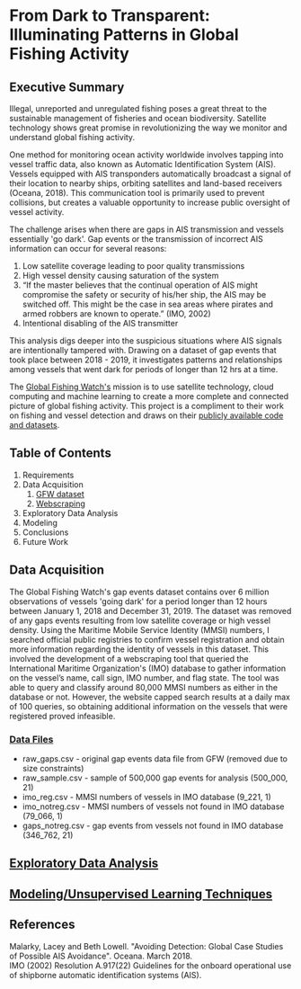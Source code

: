 # From Dark to Transparent: Illuminating Patterns in Global Fishing Activity

## Executive Summary
Illegal, unreported and unregulated fishing poses a great threat to the sustainable management of fisheries and ocean biodiversity. Satellite technology shows great promise in revolutionizing the way we monitor and understand global fishing activity.

One method for monitoring ocean activity worldwide involves tapping into vessel traffic data, also known as Automatic Identification System (AIS). Vessels equipped with AIS transponders automatically broadcast a signal of their location to nearby ships, orbiting satellites and land-based receivers (Oceana, 2018). This communication tool is primarily used to prevent collisions, but creates a valuable opportunity to increase public oversight of vessel activity.  

The challenge arises when there are gaps in AIS transmission and vessels essentially 'go dark'. Gap events or the transmission of incorrect AIS information can occur for several reasons:
1.	Low satellite coverage leading to poor quality transmissions
2.	High vessel density causing saturation of the system
3.	“If the master believes that the continual operation of AIS might compromise the safety or security of his/her ship, the AIS may be switched off. This might be the case in sea areas where pirates and armed robbers are known to operate.” (IMO, 2002)
4. Intentional disabling of the AIS transmitter

This analysis digs deeper into the suspicious situations where AIS signals are intentionally tampered with. Drawing on a dataset of gap events that took place between 2018 - 2019, it investigates patterns and relationships among vessels that went dark for periods of longer than 12 hrs at a time.  

The [Global Fishing Watch's](https://globalfishingwatch.org/) mission is to use satellite technology, cloud computing and machine learning to create a more complete and connected picture of global fishing activity. This project is a compliment to their work on fishing and vessel detection and draws on their [publicly available code and datasets](https://globalfishingwatch.org/datasets-and-code/).  

## Table of Contents
1. Requirements
2. Data Acquisition
    1. [GFW dataset]()
    2. [Webscraping]()
3. Exploratory Data Analysis
4. Modeling
5. Conclusions
6. Future Work

## Data Acquisition
The Global Fishing Watch's gap events dataset contains over 6 million observations of vessels 'going dark' for a period longer than 12 hours between January 1, 2018 and December 31, 2019. The dataset was removed of any gaps events resulting from low satellite coverage or high vessel density. Using the Maritime Mobile Service Identity (MMSI) numbers, I searched official public registries to confirm vessel registration and obtain more information regarding the identity of vessels in this dataset. This involved the development of a webscraping tool that queried the International Maritime Organization's (IMO) database to gather information on the vessel’s name, call sign, IMO number, and flag state. The tool was able to query and classify around 80,000 MMSI numbers as either in the database or not. However, the website capped search results at a daily max of 100 queries, so obtaining additional information on the vessels that were registered proved infeasible.

### [Data Files]()
- raw_gaps.csv - original gap events data file from GFW (removed due to size constraints)
- raw_sample.csv - sample of 500,000 gap events for analysis (500_000, 21)
- imo_reg.csv - MMSI numbers of vessels in IMO database (9_221, 1)
- imo_notreg.csv - MMSI numbers of vessels not found in IMO database (79_066, 1)
- gaps_notreg.csv - gap events from vessels not found in IMO database (346_762, 21)

## [Exploratory Data Analysis]()


## [Modeling/Unsupervised Learning Techniques]()


## References
Malarky, Lacey and Beth Lowell. "Avoiding Detection: Global Case Studies of Possible AIS Avoidance". Oceana. March 2018.  
IMO (2002) Resolution A.917(22) Guidelines for the onboard operational use of shipborne automatic identification systems (AIS).  